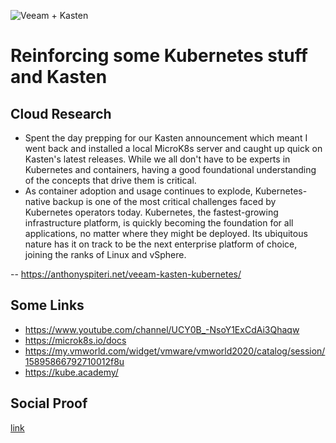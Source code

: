 ![Veeam + Kasten](https://i1.wp.com/anthonyspiteri.net/wp-content/uploads/2020/10/Veeam_Kasten_1.png?resize=632%2C216&ssl=1)

# Reinforcing some Kubernetes stuff and Kasten

## Cloud Research

- Spent the day prepping for our Kasten announcement which meant I went back and installed a local MicroK8s server and caught up quick on Kasten's latest releases. While we all don't have to be experts in Kubernetes and containers, having a good foundational understanding of the concepts that drive them is critical.
- As container adoption and usage continues to explode, Kubernetes-native backup is one of the most critical challenges faced by Kubernetes operators today. Kubernetes, the fastest-growing infrastructure platform, is quickly becoming the foundation for all applications, no matter where they might be deployed. Its ubiquitous nature has it on track to be the next enterprise platform of choice, joining the ranks of Linux and vSphere.

-- https://anthonyspiteri.net/veeam-kasten-kubernetes/

## Some Links

- https://www.youtube.com/channel/UCY0B_-NsoY1ExCdAi3Qhaqw
- https://microk8s.io/docs
- https://my.vmworld.com/widget/vmware/vmworld2020/catalog/session/15895866792710012f8u 
- https://kube.academy/

## Social Proof

[link](https://twitter.com/anthonyspiteri/status/1313028040683708416)